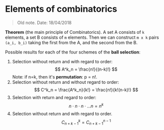 # Elements of combinatorics

> Old note. Date: 18/04/2018

**Theorem** (the main principle of Combinatorics). A set A consists of `k` elements, a set B consists of `m` elements. Then we can construct `m x k` pairs `(a_i, b_i)` taking the first from the A, and the second from the B.

Possible results for each of the four schemes of the **ball selection**:

1. Selection without return and with regard to order:
   $$
   A^k_n = \frac{n!}{(n-k)!}
   $$
Note: if n=k, then it's **permutation**: p = n!. 
2. Selection without return and without regard to order:
   $$
   C^k_n = \frac{A^k_n}{k!} = \frac{n!}{k!(n-k)!}
   $$
3. Selection with return and regard to order:
   $$
   n \cdot n \cdot n \cdot \dots n = n^k
   $$
4. Selection without return and with regard to order.
   $$
   C^k_{n+k-1} = C^{n-1}_{n+k-1}
   $$
   